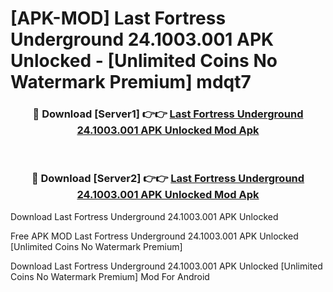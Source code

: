 # [APK-MOD] Last Fortress  Underground 24.1003.001 APK Unlocked - [Unlimited Coins No Watermark Premium] mdqt7



<div align="center">
<h3>🔴 Download [Server1] 👉👉 <a href="https://momento.my/?title=Last_Fortress__Underground_24.1003.001_APK_Unlocked">Last Fortress  Underground 24.1003.001 APK Unlocked Mod Apk</a></h3><br>

<h3>🔴 Download [Server2] 👉👉 <a href="https://momento.my/?title=Last_Fortress__Underground_24.1003.001_APK_Unlocked">Last Fortress  Underground 24.1003.001 APK Unlocked Mod Apk</a></h3>
</div>



Download Last Fortress  Underground 24.1003.001 APK Unlocked 

Free APK MOD Last Fortress  Underground 24.1003.001 APK Unlocked [Unlimited Coins No Watermark Premium]

Download Last Fortress  Underground 24.1003.001 APK Unlocked [Unlimited Coins No Watermark Premium] Mod For Android

